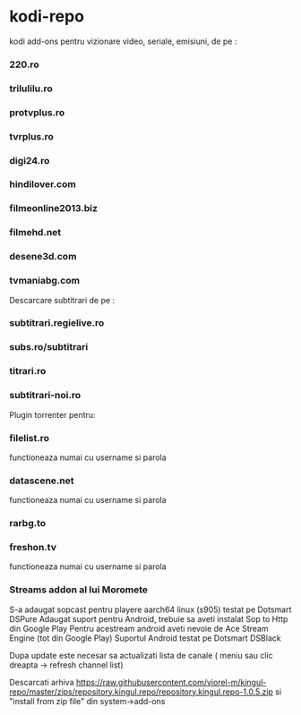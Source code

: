 # kodi-repo
kodi add-ons pentru vizionare video, seriale, emisiuni, de pe : 

### 220.ro

### trilulilu.ro

### protvplus.ro

### tvrplus.ro

### digi24.ro

### hindilover.com

### filmeonline2013.biz

### filmehd.net

### desene3d.com

### tvmaniabg.com

Descarcare subtitrari de pe :

### subtitrari.regielive.ro
### subs.ro/subtitrari
### titrari.ro
### subtitrari-noi.ro

Plugin torrenter pentru:

### filelist.ro
functioneaza numai cu username si parola
### datascene.net
functioneaza numai cu username si parola
### rarbg.to
### freshon.tv
functioneaza numai cu username si parola

### Streams addon al lui Moromete
S-a adaugat sopcast pentru playere aarch64 linux (s905) testat pe Dotsmart DSPure
Adaugat suport pentru Android, trebuie sa aveti instalat Sop to Http din Google Play
Pentru acestream android aveti nevoie de Ace Stream Engine (tot din Google Play)
Suportul Android testat pe Dotsmart DSBlack

Dupa update este necesar sa actualizati lista de canale ( meniu sau clic dreapta -> refresh channel list)


Descarcati arhiva https://raw.githubusercontent.com/viorel-m/kingul-repo/master/zips/repository.kingul.repo/repository.kingul.repo-1.0.5.zip si "install from zip file" din system->add-ons
